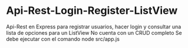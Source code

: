 # Api-Rest-Login-Register-ListView
Api-Rest en Express para registrar usuarios, hacer login y consultar una lista de opciones para un ListView
No cuenta con un CRUD completo
Se debe ejecutar con el comando node src/app.js
